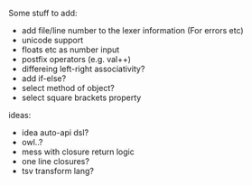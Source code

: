 Some stuff to add:

* add file/line number to the lexer information (For errors etc)
* unicode support
* floats etc as number input
* postfix operators (e.g. val++)
* differeing left-right associativity?
* add if-else?
* select method of object?
* select square brackets property

ideas:
* idea auto-api dsl?
* owl..?
* mess with closure return logic
* one line closures?
* tsv transform lang?

